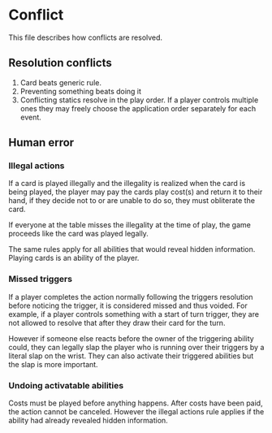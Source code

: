 # Conflict

This file describes how conflicts are resolved. 

## Resolution conflicts

1. Card beats generic rule.
2. Preventing something beats doing it
3. Conflicting statics resolve in the play order. If a player controls multiple ones they may freely choose the application order separately for each event.

## Human error

### Illegal actions

If a card is played illegally and the illegality is realized when the card is being played, the player may pay the cards play cost(s) and return it to their hand, if they decide not to or are unable to do so, they must obliterate the card.

If everyone at the table misses the illegality at the time of play, the game proceeds like the card was played legally.

The same rules apply for all abilities that would reveal hidden information. Playing cards is an ability of the player.

### Missed triggers

If a player completes the action normally following the triggers resolution before noticing the trigger, it is considered missed and thus voided. For example, if a player controls something with a start of turn trigger, they are not allowed to resolve that after they draw their card for the turn. 

However if someone else reacts before the owner of the triggering ability could, they can legally slap the player who is running over their triggers by a literal slap on the wrist. They can also activate their triggered abilities but the slap is more important.

### Undoing activatable abilities

Costs must be played before anything happens. After costs have been paid, the action cannot be canceled. However the illegal actions rule applies if the ability had already revealed hidden information.
